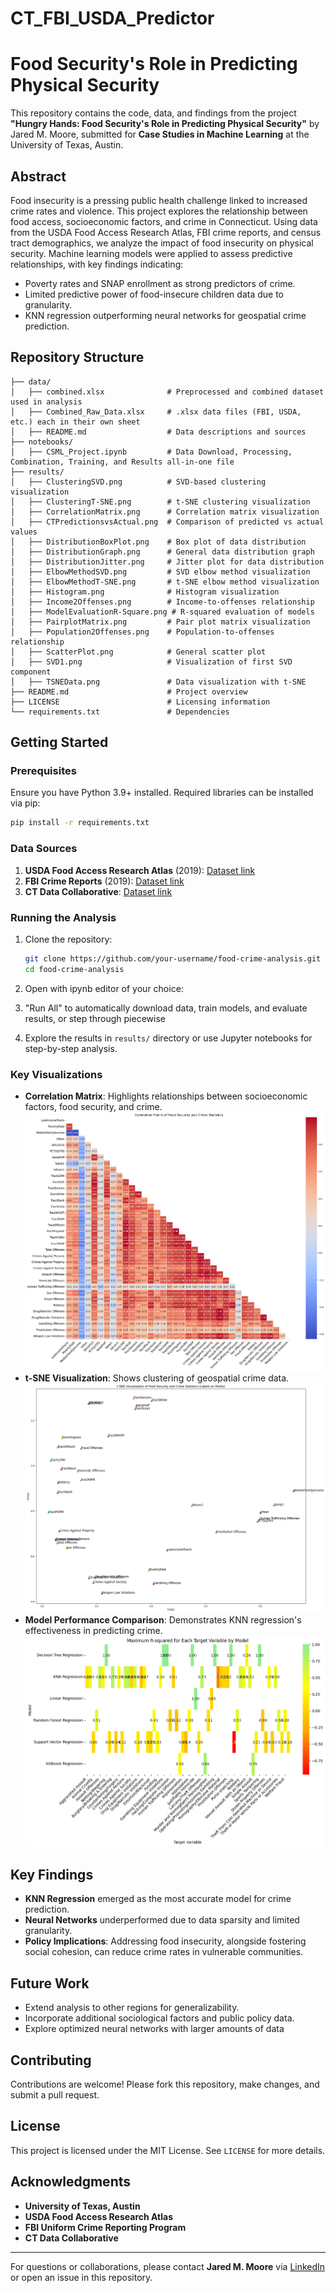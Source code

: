# CT_FBI_USDA_Predictor

# Food Security's Role in Predicting Physical Security

This repository contains the code, data, and findings from the project **"Hungry Hands: Food Security's Role in Predicting Physical Security"** by Jared M. Moore, submitted for **Case Studies in Machine Learning** at the University of Texas, Austin.

## Abstract
Food insecurity is a pressing public health challenge linked to increased crime rates and violence. This project explores the relationship between food access, socioeconomic factors, and crime in Connecticut. Using data from the USDA Food Access Research Atlas, FBI crime reports, and census tract demographics, we analyze the impact of food insecurity on physical security. Machine learning models were applied to assess predictive relationships, with key findings indicating:

- Poverty rates and SNAP enrollment as strong predictors of crime.
- Limited predictive power of food-insecure children data due to granularity.
- KNN regression outperforming neural networks for geospatial crime prediction.

## Repository Structure

```plaintext
├── data/
│   ├── combined.xlsx              # Preprocessed and combined dataset used in analysis
│   ├── Combined_Raw_Data.xlsx     # .xlsx data files (FBI, USDA, etc.) each in their own sheet
│   ├── README.md                  # Data descriptions and sources
├── notebooks/
│   ├── CSML_Project.ipynb         # Data Download, Processing, Combination, Training, and Results all-in-one file
├── results/
│   ├── ClusteringSVD.png          # SVD-based clustering visualization
│   ├── ClusteringT-SNE.png        # t-SNE clustering visualization
│   ├── CorrelationMatrix.png      # Correlation matrix visualization
│   ├── CTPredictionsvsActual.png  # Comparison of predicted vs actual values
│   ├── DistributionBoxPlot.png    # Box plot of data distribution
│   ├── DistributionGraph.png      # General data distribution graph
│   ├── DistributionJitter.png     # Jitter plot for data distribution
│   ├── ElbowMethodSVD.png         # SVD elbow method visualization
│   ├── ElbowMethodT-SNE.png       # t-SNE elbow method visualization
│   ├── Histogram.png              # Histogram visualization
│   ├── Income2Offenses.png        # Income-to-offenses relationship
│   ├── ModelEvaluationR-Square.png # R-squared evaluation of models
│   ├── PairplotMatrix.png         # Pair plot matrix visualization
│   ├── Population2Offenses.png    # Population-to-offenses relationship
│   ├── ScatterPlot.png            # General scatter plot
│   ├── SVD1.png                   # Visualization of first SVD component
│   ├── TSNEData.png               # Data visualization with t-SNE
├── README.md                      # Project overview
├── LICENSE                        # Licensing information
└── requirements.txt               # Dependencies
```

## Getting Started

### Prerequisites
Ensure you have Python 3.9+ installed. Required libraries can be installed via pip:

```bash
pip install -r requirements.txt
```

### Data Sources
1. **USDA Food Access Research Atlas** (2019): [Dataset link](https://www.ers.usda.gov/data-products/food-access-research-atlas/)
2. **FBI Crime Reports** (2019): [Dataset link](https://ucr.fbi.gov/crime-in-the.u.s/2019/crime-in-the-u.s.-2019/tables/table-8/table-8-state-cuts/connecticut.xls)
3. **CT Data Collaborative**: [Dataset link](https://www.ctdata.org/)

### Running the Analysis

1. Clone the repository:
   ```bash
   git clone https://github.com/your-username/food-crime-analysis.git
   cd food-crime-analysis
   ```

2. Open with ipynb editor of your choice:

3. "Run All" to automatically download data, train models, and evaluate results, or step through piecewise

4. Explore the results in `results/` directory or use Jupyter notebooks for step-by-step analysis.

### Key Visualizations
- **Correlation Matrix**: Highlights relationships between socioeconomic factors, food security, and crime. ![Correlation Matrix](./Results/CorrelationMatrix.png)
- **t-SNE Visualization**: Shows clustering of geospatial crime data. ![T-SNE Visualization](./Results/T-SNEData.png)
- **Model Performance Comparison**: Demonstrates KNN regression's effectiveness in predicting crime. ![Model Evaluation](./Results/ModelEvaluationR-Square.png)

## Key Findings
- **KNN Regression** emerged as the most accurate model for crime prediction.
- **Neural Networks** underperformed due to data sparsity and limited granularity.
- **Policy Implications**: Addressing food insecurity, alongside fostering social cohesion, can reduce crime rates in vulnerable communities.

## Future Work
- Extend analysis to other regions for generalizability.
- Incorporate additional sociological factors and public policy data.
- Explore optimized neural networks with larger amounts of data

## Contributing
Contributions are welcome! Please fork this repository, make changes, and submit a pull request.

## License
This project is licensed under the MIT License. See `LICENSE` for more details.

## Acknowledgments
- **University of Texas, Austin**
- **USDA Food Access Research Atlas**
- **FBI Uniform Crime Reporting Program**
- **CT Data Collaborative**

---
For questions or collaborations, please contact **Jared M. Moore** via [LinkedIn](www.linkedin.com/in/jared-moore-dev) or open an issue in this repository.
